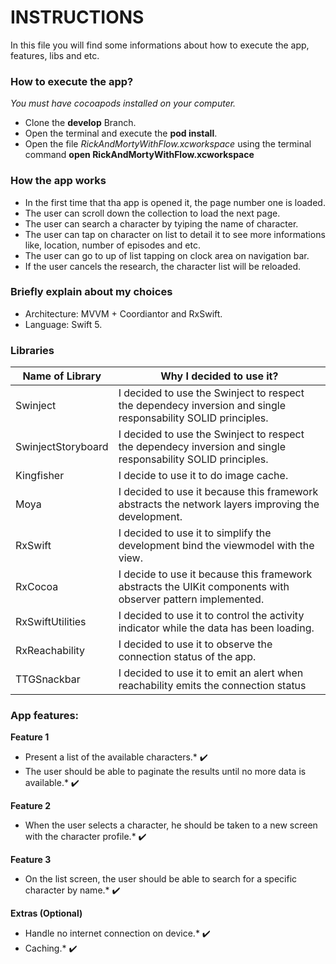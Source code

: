# INSTRUCTIONS #

In this file you will find some informations about how to execute the app, features, libs and etc.

### How to execute the app? ###

*You must have cocoapods installed on your computer.*

* Clone the **develop** Branch.
* Open the terminal and execute the **pod install**.
* Open the file *RickAndMortyWithFlow.xcworkspace* using the terminal command **open RickAndMortyWithFlow.xcworkspace**

### How the app works ###

* In the first time that tha app is opened it, the page number one is loaded.  
* The user can scroll down the collection to load the next page.  
* The user can search a character by tyiping the name of character.  
* The user can tap on character on list to detail it to see more informations like, location, number of episodes and etc.  
* The user can go to up of list tapping on clock area on navigation bar.  
* If the user cancels the research, the character list will be reloaded.  

### Briefly explain about my choices ###

* Architecture: MVVM + Coordiantor and RxSwift.
* Language: Swift 5.

### Libraries ###

|**Name of Library** | **Why I decided to use it?**                                                                                 |
|--------------------|--------------------------------------------------------------------------------------------------------------|
| Swinject           | I decided to use the Swinject to respect the dependecy inversion and single responsability SOLID principles. |
| SwinjectStoryboard | I decided to use the Swinject to respect the dependecy inversion and single responsability SOLID principles. |
| Kingfisher         | I decide to use it to do image cache.                                                                        |
| Moya               | I decided to use it because this framework abstracts the network layers improving the development.           |
| RxSwift            | I decided to use it to simplify the development bind the viewmodel with the view.                            |
| RxCocoa            | I decide to use it because this framework abstracts the UIKit components with observer pattern implemented.  |
| RxSwiftUtilities   | I decided to use it to control the activity indicator while the data has been loading.                       |
| RxReachability     | I decided to use it to observe the connection status of the app.                                             |
| TTGSnackbar        | I decided to use it to emit an alert when reachability emits the connection status                           |

### App features: ###

**Feature 1**  
* Present a list of the available characters.* ✔️  
* The user should be able to paginate the results until no more data is available.* ✔️  

**Feature 2**  
* When the user selects a character, he should be taken to a new screen with the character profile.* ✔️  

**Feature 3**  
* On the list screen, the user should be able to search for a specific character by name.* ✔️  

**Extras (Optional)**  
* Handle no internet connection on device.* ✔️  
* Caching.* ✔️  